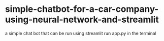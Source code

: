 # simple-chatbot-for-a-car-company-using-neural-network-and-streamlit
a simple chat bot that can be run using streamlit run app.py in the terminal
